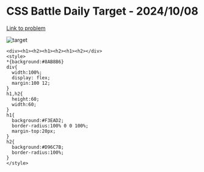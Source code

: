 # CSS Battle Daily Target - 2024/10/08

[Link to problem](https://cssbattle.dev/play/bvhRcaK2uJHQI62uqTSa)

![target](https://firebasestorage.googleapis.com/v0/b/cssbattleapp.appspot.com/o/user%2Fe6YbeBahWNPT7VpE2rE2p85byxa2%2Ftargets%2Ftarget_tfWs0pi.png?alt=media)



```
<div><h1><h2><h1><h2><h1><h2></div>
<style>
*{background:#8AB8B6}
div{
  width:100%;
  display: flex;
  margin:100 12;
}
h1,h2{
  height:60;
  width:60;
}
h1{
  background:#F3EAD2;
  border-radius:100% 0 0 100%;
  margin-top:20px;
}
h2{
  background:#D96C7B;
  border-radius:100%;
}
</style>
```
